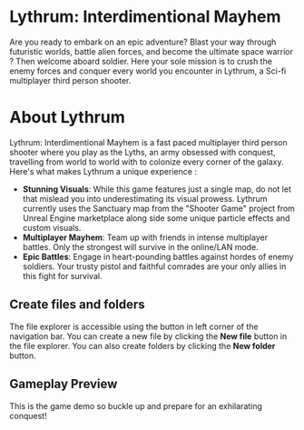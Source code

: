 # Lythrum: Interdimentional Mayhem

Are you ready to embark on an epic adventure? Blast your way through futuristic worlds, battle alien forces, and become the ultimate space warrior ? Then welcome aboard soldier. Here your sole mission is to crush the enemy forces and conquer every world you encounter in Lythrum, a Sci-fi multiplayer third person shooter.

# About Lythrum 

Lythrum: Interdimentional Mayhem is a fast paced multiplayer third person shooter where you play as the Lyths, an army obsessed with conquest, travelling from world to world with to colonize every corner of the galaxy.
Here's what makes Lythrum a unique experience :
- **Stunning Visuals**: While this game features just a single map, do not let that mislead you into underestimating its visual prowess. Lythrum currently uses the Sanctuary map from the "Shooter Game" project from Unreal Engine marketplace along side some unique particle effects and custom visuals. 
- **Multiplayer Mayhem**: Team up with friends in intense multiplayer battles. Only the strongest will survive in the online/LAN mode.
- **Epic Battles**: Engage in heart-pounding battles against hordes of enemy soldiers. Your trusty pistol and faithful comrades are your only allies in this fight for survival.
## Create files and folders

The file explorer is accessible using the button in left corner of the navigation bar. You can create a new file by clicking the **New file** button in the file explorer. You can also create folders by clicking the **New folder** button.

## Gameplay Preview

This is the game demo so buckle up and prepare for an exhilarating conquest!
